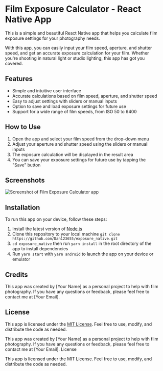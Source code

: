 # Film Exposure Calculator - React Native App

This is a simple and beautiful React Native app that helps you calculate film exposure settings for your photography needs. 

With this app, you can easily input your film speed, aperture, and shutter speed, and get an accurate exposure calculation for your film. Whether you're shooting in natural light or studio lighting, this app has got you covered.

## Features

- Simple and intuitive user interface
- Accurate calculations based on film speed, aperture, and shutter speed
- Easy to adjust settings with sliders or manual inputs
- Option to save and load exposure settings for future use
- Support for a wide range of film speeds, from ISO 50 to 6400

## How to Use

1. Open the app and select your film speed from the drop-down menu
2. Adjust your aperture and shutter speed using the sliders or manual inputs
3. The exposure calculation will be displayed in the result area
4. You can save your exposure settings for future use by tapping the "Save" button

## Screenshots

![Screenshot of Film Exposure Calculator app](https://i.imgur.com/5Yblzzp.png)

## Installation

To run this app on your device, follow these steps:

1. Install the latest version of [Node.js](https://nodejs.org/)
2. Clone this repository to your local machine `git clone https://github.com/Dan123655/exposure_native.git`
3. `cd exposure_native` then run `yarn install` in the root directory of the app to install dependencies
4. Run `yarn start` with `yarn android` to launch the app on your device or emulator

## Credits

This app was created by [Your Name] as a personal project to help with film photography. If you have any questions or feedback, please feel free to contact me at [Your Email]. 

## License

This app is licensed under the [MIT License](https://opensource.org/licenses/MIT). Feel free to use, modify, and distribute the code as needed.


This app was created by [Your Name] as a personal project to help with film photography. If you have any questions or feedback, please feel free to contact me at [Your Email].
License

This app is licensed under the MIT License. Feel free to use, modify, and distribute the code as needed.
